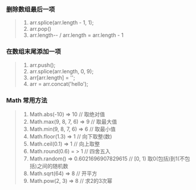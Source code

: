 ### 删除数组最后一项
> 1. arr.splice(arr.length - 1, 1);
> 2. arr.pop()
> 3. arr.length-- / arr.length = arr.length - 1
### 在数组末尾添加一项
> 1. arr.push();
> 2. arr.splice(arr.length, 0, 9);
> 3. arr[arr.length] = '';
> 4. arr = arr.concat('hello');

### Math 常用方法
> 1. Math.abs(-10) => 10 // 取绝对值
> 2. Math.max(9, 8, 7, 6) => 9 // 取最大值
> 3. Math.min(9, 8, 7, 6) => 6 // 取最小值
> 4. Math.floor(1.3) => 1 // 向下取整(数) 
> 5. Math.ceil(0.1) => 1 // 向上取整
> 6. Math.round(0.6) = > 1 // 四舍五入
> 7. Math.random() => 0.6021696907829615 // [0, 1) 取0(包括)到1(不包括)之间的随机数
> 8. Math.sqrt(64) => 8 // 开平方
> 9. Math.pow(2, 3) => 8 // 求2的3次幂